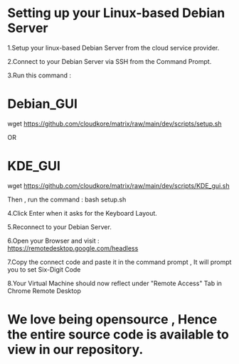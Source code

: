 # Setting up your Linux-based Debian Server

1.Setup your linux-based Debian Server from the cloud service provider.

2.Connect to your Debian Server via SSH from the Command Prompt.

3.Run this command : 
# Debian_GUI
wget https://github.com/cloudkore/matrix/raw/main/dev/scripts/setup.sh

OR

# KDE_GUI
wget https://github.com/cloudkore/matrix/raw/main/dev/scripts/KDE_gui.sh

Then , run the command : bash setup.sh

4.Click Enter when it asks for the Keyboard Layout.

5.Reconnect to your Debian Server.

6.Open your Browser and visit : https://remotedesktop.google.com/headless

7.Copy the connect code and paste it in the command prompt , It will prompt you to set Six-Digit Code

8.Your Virtual Machine should now reflect under "Remote Access" Tab in Chrome Remote Desktop

# We love being opensource , Hence the entire source code is available to view in our repository.
